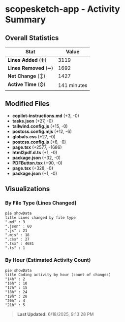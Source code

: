 # scopesketch-app - Activity Summary 

## Overall Statistics

| Stat                   | Value                                                             |
| ---------------------- | ----------------------------------------------------------------- |
| **Lines Added** (➕)   | 3119                                          |
| **Lines Removed** (➖) | 1692                                        |
| **Net Change** (↕)    | 1427                |
| **Active Time** (⌚)   | 141 minutes |


## Modified Files
- **copilot-instructions.md** (+3, -0)
- **tasks.json** (+27, -0)
- **tailwind.config.js** (+15, -0)
- **postcss.config.mjs** (+12, -6)
- **globals.css** (+27, -0)
- **postcss.config.js** (+6, -0)
- **page.tsx** (+2577, -1686)
- **html2pdf.d.ts** (+1, -0)
- **package.json** (+32, -0)
- **PDFButton.tsx** (+90, -0)
- **page.tsx** (+328, -0)
- **package.json** (+1, -0)

## Visualizations

### By File Type (Lines Changed)

```mermaid
pie showData
title Lines changed by file type
".md" : 3
".json" : 60
".js" : 21
".mjs" : 18
".css" : 27
".tsx" : 4681
".ts" : 1
```

### By Hour (Estimated Activity Count)

```mermaid
pie showData
title Coding activity by hour (count of changes)
"14h" : 2
"16h" : 10
"17h" : 15
"18h" : 24
"19h" : 28
"20h" : 4
"21h" : 5
```


> **Last Updated:** 6/18/2025, 9:13:28 PM